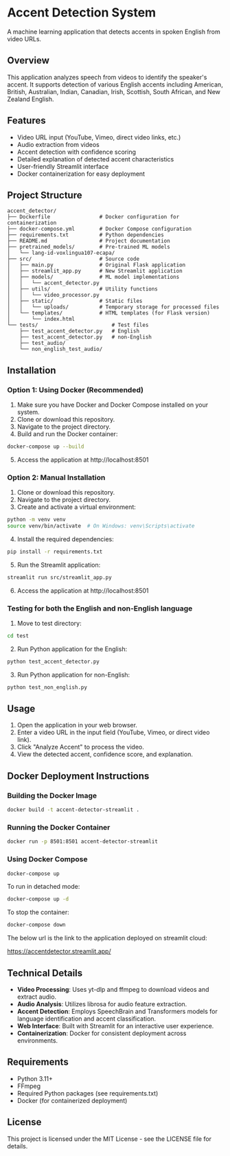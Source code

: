 # Accent Detection System

A machine learning application that detects accents in spoken English from video URLs.

## Overview

This application analyzes speech from videos to identify the speaker's accent. It supports detection of various English accents including American, British, Australian, Indian, Canadian, Irish, Scottish, South African, and New Zealand English.

## Features

- Video URL input (YouTube, Vimeo, direct video links, etc.)
- Audio extraction from videos
- Accent detection with confidence scoring
- Detailed explanation of detected accent characteristics
- User-friendly Streamlit interface
- Docker containerization for easy deployment

## Project Structure

```
accent_detector/
├── Dockerfile                # Docker configuration for containerization
├── docker-compose.yml        # Docker Compose configuration
├── requirements.txt          # Python dependencies
├── README.md                 # Project documentation
├── pretrained_models/        # Pre-trained ML models
│   └── lang-id-voxlingua107-ecapa/
├── src/                      # Source code
│   ├── main.py               # Original Flask application
│   ├── streamlit_app.py      # New Streamlit application
│   ├── models/               # ML model implementations
│   │   └── accent_detector.py
│   ├── utils/                # Utility functions
│   │   └── video_processor.py
│   ├── static/               # Static files
│   │   └── uploads/          # Temporary storage for processed files
│   └── templates/            # HTML templates (for Flask version)
│       └── index.html
└── tests/                        # Test files
    ├── test_accent_detector.py   # English
    ├── test_accent_detector.py   # non-English
    ├── test_audio/
    └── non_english_test_audio/                  
```

## Installation

### Option 1: Using Docker (Recommended)

1. Make sure you have Docker and Docker Compose installed on your system.
2. Clone or download this repository.
3. Navigate to the project directory.
4. Build and run the Docker container:

```bash
docker-compose up --build
```

5. Access the application at http://localhost:8501

### Option 2: Manual Installation

1. Clone or download this repository.
2. Navigate to the project directory.
3. Create and activate a virtual environment:

```bash
python -m venv venv
source venv/bin/activate  # On Windows: venv\Scripts\activate
```

4. Install the required dependencies:

```bash
pip install -r requirements.txt
```

5. Run the Streamlit application:

```bash
streamlit run src/streamlit_app.py
```

6. Access the application at http://localhost:8501

### Testing for both the English and non-English language

1. Move to test directory:

```bash
cd test
```

2. Run Python application for the English:

```bash
python test_accent_detector.py
```

3. Run Python application for non-English:

```bash
python test_non_english.py
```

## Usage

1. Open the application in your web browser.
2. Enter a video URL in the input field (YouTube, Vimeo, or direct video link).
3. Click "Analyze Accent" to process the video.
4. View the detected accent, confidence score, and explanation.

## Docker Deployment Instructions

### Building the Docker Image

```bash
docker build -t accent-detector-streamlit .
```

### Running the Docker Container

```bash
docker run -p 8501:8501 accent-detector-streamlit
```

### Using Docker Compose

```bash
docker-compose up
```

To run in detached mode:

```bash
docker-compose up -d
```

To stop the container:

```bash
docker-compose down
```

The below url is the link to the application deployed on streamlit cloud:

https://accentdetector.streamlit.app/

## Technical Details

- **Video Processing**: Uses yt-dlp and ffmpeg to download videos and extract audio.
- **Audio Analysis**: Utilizes librosa for audio feature extraction.
- **Accent Detection**: Employs SpeechBrain and Transformers models for language identification and accent classification.
- **Web Interface**: Built with Streamlit for an interactive user experience.
- **Containerization**: Docker for consistent deployment across environments.

## Requirements

- Python 3.11+
- FFmpeg
- Required Python packages (see requirements.txt)
- Docker (for containerized deployment)

## License

This project is licensed under the MIT License - see the LICENSE file for details.
